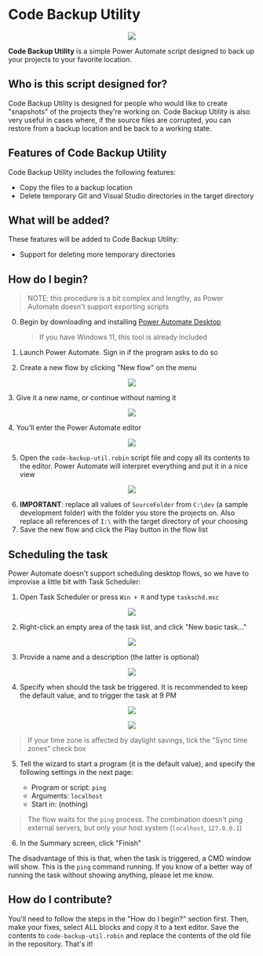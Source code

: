 # Code Backup Utility
<p align="center">
  <img src="https://user-images.githubusercontent.com/101426328/234370352-b37597aa-8e7c-4926-85f4-b625c9baf866.png">  
</p>

**Code Backup Utility** is a simple Power Automate script designed to back up your projects to your favorite location.

## Who is this script designed for?
Code Backup Utility is designed for people who would like to create "snapshots" of the projects they're working on. Code Backup Utility is also very useful in cases where, if the source files are corrupted, you can restore from a backup location and be back to a working state.

## Features of Code Backup Utility
Code Backup Utility includes the following features:
- Copy the files to a backup location
- Delete temporary Git and Visual Studio directories in the target directory

## What will be added?
These features will be added to Code Backup Utility:
- Support for deleting more temporary directories

## How do I begin?
> NOTE: this procedure is a bit complex and lengthy, as Power Automate doesn't support exporting scripts

0. Begin by downloading and installing [Power Automate Desktop](https://aka.ms/powerautomate-desktop)

    > If you have Windows 11, this tool is already included

1. Launch Power Automate. Sign in if the program asks to do so
2. Create a new flow by clicking "New flow" on the menu
<p align="center">
  <img src="https://user-images.githubusercontent.com/101426328/234374580-2c58fc4b-fcd2-4515-bd62-44bba9a285e5.png">
</p>
3. Give it a new name, or continue without naming it
<p align="center">
  <img src="https://user-images.githubusercontent.com/101426328/234374896-9bc1addd-39a1-49d4-b25c-503e72a08f7a.png">
</p>
4. You'll enter the Power Automate editor
<p align="center">
  <img src="https://user-images.githubusercontent.com/101426328/234375339-b8149ab6-7e8e-4463-9ce3-fa5384fdef55.png">
</p>

5. Open the `code-backup-util.robin` script file and copy all its contents to the editor. Power Automate will interpret everything and put it in a nice view
<p align="center">
  <img src="https://user-images.githubusercontent.com/101426328/234381124-0bd9eb5f-eff3-4857-b593-45665ef0097f.gif">
</p>

6. **IMPORTANT**: replace all values of `SourceFolder` from `C:\dev` (a sample development folder) with the folder you store the projects on. Also replace all references of `I:\` with the target directory of your choosing
7. Save the new flow and click the Play button in the flow list

## Scheduling the task
Power Automate doesn't support scheduling desktop flows, so we have to improvise a little bit with Task Scheduler:

1. Open Task Scheduler or press `Win + R` and type `taskschd.msc`
<p align="center">
  <img src="https://user-images.githubusercontent.com/101426328/234676547-dbc69ed9-b04c-4136-bf3b-79f2d83d3f26.png">
</p>

2. Right-click an empty area of the task list, and click "New basic task..."
<p align="center">
  <img src="https://user-images.githubusercontent.com/101426328/234677123-8ff24a6d-6b58-4c32-bdb5-8de77579db4b.png">
</p>

3. Provide a name and a description (the latter is optional)
<p align="center">
  <img src="https://user-images.githubusercontent.com/101426328/234677533-da8fb7b0-c5f8-4412-89b2-d66e622982b1.png">
</p>

4. Specify when should the task be triggered. It is recommended to keep the default value, and to trigger the task at 9 PM
<p align="center">
  <img src="https://user-images.githubusercontent.com/101426328/234678141-c32b2378-39bc-4da3-aed5-a8ea361f7bb1.png">
</p>
<p align="center">
  <img src="https://user-images.githubusercontent.com/101426328/234678523-877ae36d-3af3-46b2-b7bd-3ff8a2b29724.png">
</p>

  > If your time zone is affected by daylight savings, tick the "Sync time zones" check box
  
5. Tell the wizard to start a program (it is the default value), and specify the following settings in the next page:

    - Program or script: `ping`
    - Arguments: `localhost`
    - Start in: (nothing)
    
  > The flow waits for the `ping` process. The combination doesn't ping external servers, but only your host system (`localhost`, `127.0.0.1`)
  
6. In the Summary screen, click "Finish"

The disadvantage of this is that, when the task is triggered, a CMD window will show. This is the `ping` command running. If you know of a better way of running the task without showing anything, please let me know.

## How do I contribute?
You'll need to follow the steps in the "How do I begin?" section first. Then, make your fixes, select ALL blocks and copy it to a text editor. Save the contents to `code-backup-util.robin` and replace the contents of the old file in the repository. That's it!

